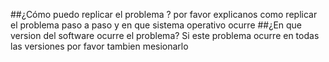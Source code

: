 ##¿Cómo puedo replicar el problema ?
por favor explicanos como replicar el problema paso a paso y en que sistema operativo ocurre
##¿En que version del software ocurre el problema?
Si este problema ocurre en todas las versiones por favor tambien mesionarlo
